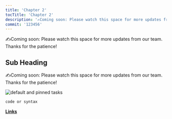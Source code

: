```yaml
---
title: 'Chapter 2'
tocTitle: 'Chapter 2'
description: '✍️Coming soon: Please watch this space for more updates from our team. Thanks for the patience!'
commit: '123456'
---
```


✍️Coming soon: Please watch this space for more updates from our team. Thanks for the patience!

## Sub Heading

✍️Coming soon: Please watch this space for more updates from our team. Thanks for the patience!

![default and pinned tasks](/placeholders/banner.png)

```javascript
code or syntax
```

<div class="aside">
<a href=""><b>Links</b></a>
</div>
